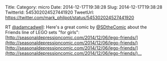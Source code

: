 Title: 
Category: micro
Date: 2014-12-17T19:38:28
Slug: 2014-12-17T19:38:28
TwitterId: 545302024527441920
TweetUrl: https://twitter.com/mark_philpot/status/545302024527441920

RT [@adamcadwell](https://twitter.com/adamcadwell): Here's a great comic by [@SDtheComic](https://twitter.com/SDtheComic) about the Friends line of LEGO sets "for girls":
[http://seasonaldepressioncomic.com/2014/12/06/lego-friends/](http://seasonaldepressioncomic.com/2014/12/06/lego-friends/) [http://seasonaldepressioncomic.com/2014/12/06/lego-friends/](http://seasonaldepressioncomic.com/2014/12/06/lego-friends/)…